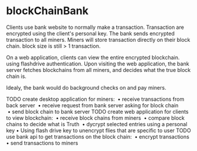 # blockChainBank
Clients use bank website to normally make a transaction.
Transaction are encrypted using the client's personal key.
The bank sends encrypted transaction to all miners.
Miners will store transaction directly on their block chain. block size is still > 1 transaction.

On a web application, clients can view the entire encrypted blockchain.
using flashdrive authentication. 
Upon visiting the web application, the bank server fetches blockchains from all miners, and decides what the true block chain is. 

Idealy, the bank would do background checks on and pay miners.

TODO  create desktop application for miners:
 • receive transactions from back server
 • receive request from bank server asking for block chain
 • send block chain to bank server
TODO create web application for clients to view blockchain:
 • receive block chains from miners
 • compare block chains to decide what is Truth
 • dycrypt selected entries using a personal key
 • Using flash drive key to unencrypt flies that are specific to user
TODO use bank api to get transactions on the block chain:
 • encrypt transactions
 • send transactions to miners

